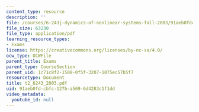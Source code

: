 ```yaml
---
content_type: resource
description: ''
file: /courses/6-243j-dynamics-of-nonlinear-systems-fall-2003/91aeb0fdcbfc127ba5696d4283c1f1dd_t2_6243_2003.pdf
file_size: 63230
file_type: application/pdf
learning_resource_types:
- Exams
license: https://creativecommons.org/licenses/by-nc-sa/4.0/
ocw_type: OCWFile
parent_title: Exams
parent_type: CourseSection
parent_uid: 1c71c8f2-1508-0f5f-3207-1075ec57b5f7
resourcetype: Document
title: t2_6243_2003.pdf
uid: 91aeb0fd-cbfc-127b-a569-6d4283c1f1dd
video_metadata:
  youtube_id: null
---
```

